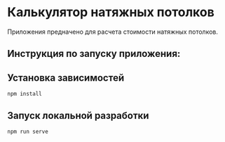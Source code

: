 ###

# Калькулятор натяжных потолков

Приложения предначено для расчета стоимости натяжных потолков.

## Инструкция по запуску приложения:

## Установка зависимостей
```
npm install
```

## Запуск локальной разработки
```
npm run serve
```